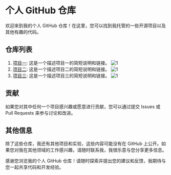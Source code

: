 # 个人 GitHub 仓库

欢迎来到我的个人 GitHub 仓库！在这里，您可以找到我托管的一些开源项目以及其他有趣的代码。

## 仓库列表

1. [项目一](https://github.com/username/project1): 这是一个描述项目一的简短说明和链接。
![1](https://via.placeholder.com/400x200?text=1)
2. [项目二](https://github.com/username/project2): 这是一个描述项目二的简短说明和链接。
![1](https://via.placeholder.com/400x200?text=2)
3. [项目三](https://github.com/username/project3): 这是一个描述项目三的简短说明和链接。
![1](https://via.placeholder.com/400x100?text=3)


## 贡献

如果您对其中任何一个项目感兴趣或愿意进行贡献，您可以通过提交 Issues 或 Pull Requests 来参与讨论和改进。

## 其他信息

除了这些仓库，我还有其他项目和实验，这些内容可能没有在 GitHub 上公开。如果您对我在其他领域的工作感兴趣，请随时联系我，我很乐意与您分享更多信息。

感谢您浏览我的个人 GitHub 仓库！请随时探索并提出您的建议和反馈，我期待与您一起共享代码和开发经验。
